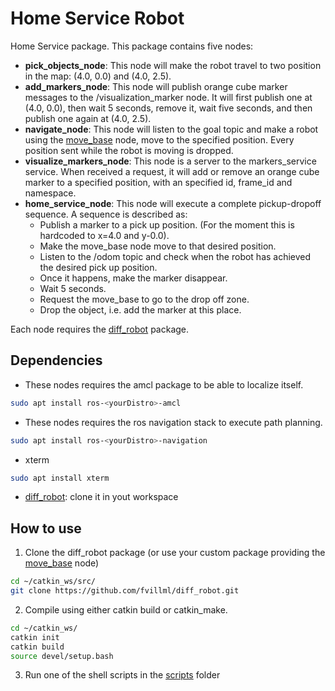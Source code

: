 # Home Service Robot

Home Service package. This package contains five nodes: 

* **pick_objects_node**: This node will make the robot travel to two position in the map: (4.0, 0.0) and (4.0, 2.5).
* **add_markers_node**: This node will publish orange cube marker messages to the /visualization_marker node. It will first publish one at (4.0, 0.0), then wait 5 seconds, remove it, wait five seconds, and then publish one again at (4.0, 2.5).
* **navigate_node**: This node will listen to the goal topic and make a robot using the [move_base](http://wiki.ros.org/move_base) node, move to the specified position. Every position sent while the robot is moving is dropped.
* **visualize_markers_node**: This node is a server to the markers_service service. When received a request, it will add or remove an orange cube marker to a specified position, with an specified id, frame_id and namespace.
* **home_service_node**: This node will execute a complete pickup-dropoff sequence. A sequence is described as:
    - Publish a marker to a pick up position. (For the moment this is hardcoded to x=4.0 and y-0.0).
    - Make the move_base node move to that desired position.
    - Listen to the /odom topic and check when the robot has achieved the desired pick up position.
    - Once it happens, make the marker disappear.
    - Wait 5 seconds.
    - Request the move_base to go to the drop off zone.
    - Drop the object, i.e. add the marker at this place.

Each node requires the [diff_robot](https://github.com/fvillml/diff_robot) package.

## Dependencies
* These nodes requires the amcl package to be able to localize itself.

```bash
sudo apt install ros-<yourDistro>-amcl
```

* These nodes requires the ros navigation stack to execute path planning.
```bash
sudo apt install ros-<yourDistro>-navigation
```

* xterm

```bash
sudo apt install xterm
```

* [diff_robot](https://github.com/fvillml/diff_robot): clone it in yout workspace

## How to use

1. Clone the diff_robot package (or use your custom package providing the [move_base](http://wiki.ros.org/move_base) node)
```bash
cd ~/catkin_ws/src/
git clone https://github.com/fvillml/diff_robot.git
```
2. Compile using either catkin build or catkin_make.
```bash
cd ~/catkin_ws/
catkin init
catkin build
source devel/setup.bash
```
3. Run one of the shell scripts in the [scripts](scripts/) folder